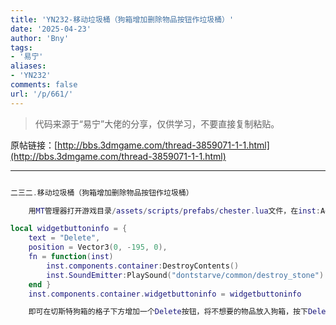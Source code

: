 ```yaml
---
title: 'YN232-移动垃圾桶（狗箱增加删除物品按钮作垃圾桶）'
date: '2025-04-23'
author: 'Bny'
tags:
- '易宁'
aliases:
- 'YN232'
comments: false
url: '/p/661/'
---
```


> 代码来源于“易宁”大佬的分享，仅供学习，不要直接复制粘贴。

原帖链接：[http://bbs.3dmgame.com/thread-3859071-1-1.html](http://bbs.3dmgame.com/thread-3859071-1-1.html)

---

```lua  

二三二.移动垃圾桶（狗箱增加删除物品按钮作垃圾桶）

	用MT管理器打开游戏目录/assets/scripts/prefabs/chester.lua文件，在inst:AddComponent("container")的下一行插入以下内容：

local widgetbuttoninfo = {
	text = "Delete",
	position = Vector3(0, -195, 0),
	fn = function(inst)
		inst.components.container:DestroyContents()
		inst.SoundEmitter:PlaySound("dontstarve/common/destroy_stone")
	end }
	inst.components.container.widgetbuttoninfo = widgetbuttoninfo

	即可在切斯特狗箱的格子下方增加一个Delete按钮，将不想要的物品放入狗箱，按下Delete按钮即可清除掉，让游戏不会因垃圾太多而越来越卡。不按钮的话，照常可以储存物品。千万不要把骨眼放入狗箱清除掉哦

```  

